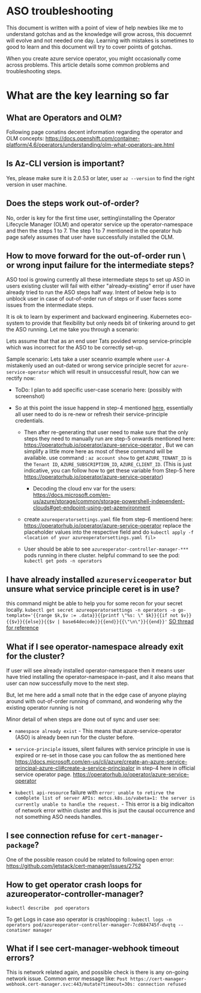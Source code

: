 # ASO troubleshooting

This document is written with a point of view of help newbies like me to understand gotchas and as the knowledge will grow across, this docuemnt will evolve and not needed one day. Learning with mistakes is sometimes to good to learn and this document will try to cover points of gotchas.

When you create azure service operator, you might occasionally come across problems. This article details some common problems and troubleshooting steps.

# What are the key learning so far

## What are Operators and OLM?
Following page conatins decent information regarding the operator and OLM concepts: https://docs.openshift.com/container-platform/4.6/operators/understanding/olm-what-operators-are.html
## Is Az-CLI version is important?
Yes, please make sure it is 2.0.53 or later, user `az --version` to find the right version in user machine. 

## Does the steps work out-of-order?
No, order is key for the first time user, setting\installing the Operator Lifecycle Manager (OLM) and operator service up the operator-namespace and then the steps 1 to 7. The step 1 to 7 mentioned in the operator hub page safely assumes that user have successfully installed the OLM.

## How to move forward for the out-of-order run \ or wrong input failure for the intermediate steps?

ASO tool is growing currently all these intermediate steps to set up ASO in users existing cluster will fail with either "already-existing" error if user have already tried to run the ASO steps half way. Intent of below help is to unblock user in case of out-of-order run of steps or if user faces some issues from the intermediate steps.

It is ok to learn by experiment and backward engineering. Kubernetes eco-system to provide that flexibility but only needs bit of tinkering around to get the ASO running. Let me take you through a scenario:

Lets assume that that as an end user Tats povided wrong service-principle which was incorrect for the ASO to be correctly set-up.

Sample scenario: Lets take a user sceanrio example where `user-A` mistakenly used an out-dated or wrong service principle secret for `azure-service-operator` which will result in unsuccessful result, how can we rectify now:

* ToDo: I plan to add specific user-case scenario here: (possibly with screenshot)

* So at this point the issue happend in step-4 mentioned [here](https://operatorhub.io/operator/azure-service-operator), essentially all user need to do is re-new or refresh their service-principle credentials.

    * Then after re-generating that user need to make sure that the only steps they need to manually run are step-5 onwards mentioned here: https://operatorhub.io/operator/azure-service-operator , But we can simplify a little more here as most of these command will be available. use command : `az account show` to get `AZURE_TENANT_ID` is the `Tenant ID`, `AZURE_SUBSCRIPTION_ID`, `AZURE_CLIENT_ID`. (This is just indicative, you can follow how to get these variable from Step-5 here https://operatorhub.io/operator/azure-service-operator)

        * Decoding the cloud env var for the users: https://docs.microsoft.com/en-us/azure/storage/common/storage-powershell-independent-clouds#get-endpoint-using-get-azenvironment 

    * create `azureoperatorsettings.yaml` file from step-6 mentioend here: https://operatorhub.io/operator/azure-service-operator replace the placeholder values into the respective field and do `kubectl apply -f <location of your azureoperatorsettings.yaml fil>`

    * User should be able to see `azureoperator-controller-manager-***` pods running in there cluster. helpful command to see the pod: `kubectl get pods -n operators` 

## I have already installed `azureserviceoperator` but unsure what service principle ceret is in use?
this command might be able to help you for some recon for your secret locally. `kubectl get secret azureoperatorsettings -n operators -o go-template='{{range $k,$v := .data}}{{printf \"%s: \" $k}}{{if not $v}}{{$v}}{{else}}{{$v | base64decode}}{{end}}{{\"\n\"}}{{end}}'` [SO thread for reference](https://stackoverflow.com/questions/56909180/decoding-kubernetes-secret/58117444#58117444)

## What if I see operator-namespace already exit for the cluster?

If user will see already installed operator-namespace then it means user have tried installing the operator-namespace in-past, and it also means that user can now successfully move to the next step. 

But, let me here add a small note that in the edge case of anyone playing around with out-of-order running of command, and wondering why the existing operator running is not 

Minor detail of when steps are done out of sync and user see: 

* `namespace already exist` - This means that azure-service-operator (ASO) is already been run for the cluster before.

* `service-principle` issues, silent failures with service principle in use is expired or re-set in those case you can follow the as mentioned here https://docs.microsoft.com/en-us/cli/azure/create-an-azure-service-principal-azure-cli#create-a-service-principalor in step-4 here in official service operator page. https://operatorhub.io/operator/azure-service-operator

* `kubectl api-resource` failure with `error: unable to retirve the com0plete list of server APIs: metcs.k8s.io/vabeta=1: the server is currently unable to handle the request.` - This error is a big indicaiton of network error within cluster and this is jsut the causal occurrence and not something ASO needs handles.

 ## I see connection refuse for `cert-manager-package`?
 One of the possible reason could be related to following open error: https://github.com/jetstack/cert-manager/issues/2752
 
 ## How to get operator crash loops for azureoperator-controller-manager?

`kubectl describe  pod operators`

To get Logs in case aso operator is crashlooping : `kubectl logs -n  operators pod/azureoperator-controller-manager-7cd684745f-dvqtq --conatiner manager`


## What if I see cert-manager-webhook timeout errors?
This is network related again, and possible check is there is any on-going network issue. Common error message like: `Post https://cert-manager-webhook.cert-manager.svc:443/mutate?timeout=30s: connection refused` 
